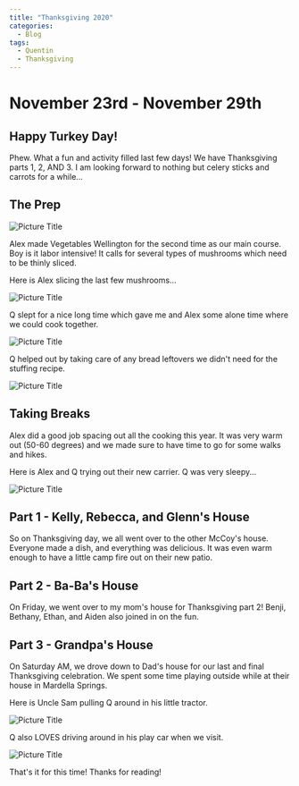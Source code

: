 ```yaml
---
title: "Thanksgiving 2020"
categories:
  - Blog
tags:
  - Quentin
  - Thanksgiving
---
```


# November 23rd - November 29th

## Happy Turkey Day!

Phew. What a fun and activity filled last few days! We have Thanksgiving parts 1, 2, AND 3. I am looking forward to nothing but celery sticks and carrots for a while...

## The Prep

![Picture Title](/assets/images/food.jpg)

Alex made Vegetables Wellington for the second time as our main course. Boy is it labor intensive! It calls for several types of mushrooms which need to be thinly sliced.

Here is Alex slicing the last few mushrooms...

![Picture Title](/assets/images/funnymush.jpg)

Q slept for a nice long time which gave me and Alex some alone time where we could cook together.

![Picture Title](/assets/images/aandcthanksgiving.jpg)

Q helped out by taking care of any bread leftovers we didn't need for the stuffing recipe.

![Picture Title](/assets/images/bigbread.jpg)

## Taking Breaks

Alex did a good job spacing out all the cooking this year. It was very warm out (50-60 degrees) and we made sure to have time to go for some walks and hikes.

Here is Alex and Q trying out their new carrier. Q was very sleepy...

![Picture Title](/assets/images/newcarrier.jpg)

## Part 1 - Kelly, Rebecca, and Glenn's House

So on Thanksgiving day, we all went over to the other McCoy's house. Everyone made a dish, and everything was delicious. It was even warm enough to have a little camp fire out on their new patio.

## Part 2 - Ba-Ba's House

On Friday, we went over to my mom's house for Thanksgiving part 2! Benji, Bethany, Ethan, and Aiden also joined in on the fun.

## Part 3 - Grandpa's House

On Saturday AM, we drove down to Dad's house for our last and final Thanksgiving celebration. We spent some time playing outside while at their house in Mardella Springs.

Here is Uncle Sam pulling Q around in his little tractor.

![Picture Title](/assets/images/deertractor.jpg)

Q also LOVES driving around in his play car when we visit.

![Picture Title](/assets/images/littlecar.jpg)

That's it for this time! Thanks for reading!
